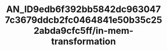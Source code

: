 ---  
schema: schema:AN_ID9edb6f392bb5842dc9630477c3679ddcb2fc0464841e50b35c252abda9cfc5ff/in-mem-transformation  
title: AN_ID9edb6f392bb5842dc9630477c3679ddcb2fc0464841e50b35c252abda9cfc5ff/in-mem-transformation  
organization: Sample Department  
notes: Used in 2 lineage(s)  
resources:  
  - name: AN_ID9edb6f392bb5842dc9630477c3679ddcb2fc0464841e50b35c252abda9cfc5ff/in-mem-transformation 
    url: in-mem://AN_ID9edb6f392bb5842dc9630477c3679ddcb2fc0464841e50b35c252abda9cfc5ff/in-mem-transformation 
    format : DataFrame  
license: None  
category:
  - Education  
maintainer: User  
maintainer_email: UserMail  
---